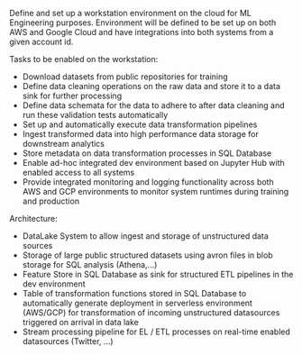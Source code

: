 Define and set up a workstation environment on the cloud for ML Engineering purposes. 
Environment will be defined to be set up on both AWS and Google Cloud and have integrations into both systems
from a given account id. 

Tasks to be enabled on the workstation:

* Download datasets from public repositories for training
* Define data cleaning operations on the raw data and store it to a data sink for further processing
* Define data schemata for the data to adhere to after data cleaning and run these validation tests automatically
* Set up and automatically execute data transformation pipelines 
* Ingest transformed data into high performance data storage for downstream analytics
* Store metadata on data transformation processes in SQL Database
* Enable ad-hoc integrated dev environment based on Jupyter Hub with enabled access to all systems
* Provide integrated monitoring and logging functionality across both AWS and GCP environments to monitor system runtimes during training and production


Architecture:

* DataLake System to allow ingest and storage of unstructured data sources
* Storage of large public structured datasets using avron files in blob storage for SQL analysis (Athena,...)
* Feature Store in SQL Database as sink for structured ETL pipelines in the dev environment
* Table of transformation functions stored in SQL Database to automatically generate deployment in serverless environment (AWS/GCP) for transformation of incoming unstructured datasources triggered on arrival in data lake
* Stream processing pipeline for EL / ETL processes on real-time enabled datasources (Twitter, ...)
 
